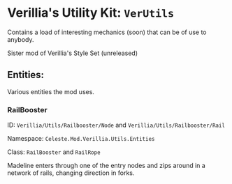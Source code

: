 # Verillia's Utility Kit: `VerUtils`
Contains a load of interesting mechanics (soon) that can be of use to anybody.

Sister mod of Verillia's Style Set (unreleased)

## Entities:
Various entities the mod uses.
### RailBooster
ID: `Verillia/Utils/Railbooster/Node` and `Verillia/Utils/Railbooster/Rail`

Namespace: `Celeste.Mod.Verillia.Utils.Entities`

Class: `RailBooster` and `RailRope`

Madeline enters through one of the entry nodes and zips around in a network of rails, changing direction in forks.	